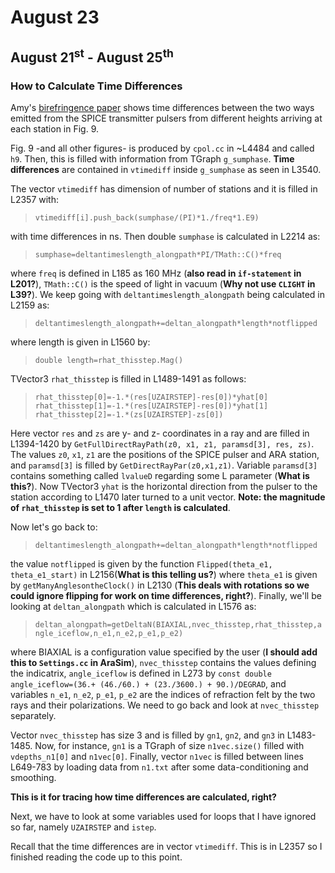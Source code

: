 # August 23

## August 21<sup>st</sup> - August 25<sup>th</sup>

### How to Calculate Time Differences 

Amy's [birefringence paper](https://arxiv.org/abs/2110.09015) shows time differences between the two ways emitted from the SPICE transmitter pulsers from different heights arriving at each station in Fig. 9.

Fig. 9 -and all other figures- is produced by `cpol.cc` in ~L4484 and called `h9`. Then, this is filled with information from TGraph `g_sumphase`. **Time differences** are contained in `vtimediff` inside `g_sumphase` as seen in L3540.

The vector `vtimediff` has dimension of number of stations and it is filled in L2357 with:

> `vtimediff[i].push_back(sumphase/(PI)*1./freq*1.E9)`

with time differences in ns. Then double `sumphase` is calculated in L2214 as:

> `sumphase=deltantimeslength_alongpath*PI/TMath::C()*freq`

where `freq` is defined in L185 as 160 MHz (**also read in `if-statement` in L201?**), `TMath::C()` is the speed of light in vacuum (**Why not use `CLIGHT` in L39?**). We keep going with `deltantimeslength_alongpath` being calculated in L2159 as:

> `deltantimeslength_alongpath+=deltan_alongpath*length*notflipped`

where length is given in L1560 by:

> `double length=rhat_thisstep.Mag()`

TVector3 `rhat_thisstep` is filled in L1489-1491 as follows:

> `rhat_thisstep[0]=-1.*(res[UZAIRSTEP]-res[0])*yhat[0]`
        `rhat_thisstep[1]=-1.*(res[UZAIRSTEP]-res[0])*yhat[1]`
        `rhat_thisstep[2]=-1.*(zs[UZAIRSTEP]-zs[0])`

Here vector `res` and `zs` are y- and z- coordinates in a ray and are filled in L1394-1420 by `GetFullDirectRayPath(z0, x1, z1, paramsd[3], res, zs)`. The values `z0`, `x1`, `z1` are the positions of the SPICE pulser and ARA station, and `paramsd[3]` is filled by `GetDirectRayPar(z0,x1,z1)`. Variable `paramsd[3]` contains something called `lvalueD` regarding some L parameter (**What is this?**). Now TVector3 `yhat` is the horizontal direction from the pulser to the station according to L1470 later turned to a unit vector. **Note: the magnitude of `rhat_thisstep` is set to 1 after `length` is calculated**.

Now let's go back to:

> `deltantimeslength_alongpath+=deltan_alongpath*length*notflipped`

the value `notflipped` is given by the function `Flipped(theta_e1, theta_e1_start)` in L2156(**What is this telling us?**) where `theta_e1` is given by `getManyAnglesontheClock()` in L2130 (**This deals with rotations so we could ignore flipping for work on time differences, right?**). Finally, we'll be looking at `deltan_alongpath` which is calculated in L1576 as:

> `deltan_alongpath=getDeltaN(BIAXIAL,nvec_thisstep,rhat_thisstep,angle_iceflow,n_e1,n_e2,p_e1,p_e2)`

where BIAXIAL is a configuration value specified by the user (**I should add this to `Settings.cc` in AraSim**), `nvec_thisstep` contains the values defining the indicatrix, `angle_iceflow` is defined in L273 by `const double angle_iceflow=(36.+ (46./60.) + (23./3600.) + 90.)/DEGRAD`, and variables `n_e1`, `n_e2`, `p_e1`, `p_e2` are the indices of refraction felt by the two rays and their polarizations. We need to go back and look at `nvec_thisstep` separately.

Vector `nvec_thisstep` has size 3 and is filled by `gn1`, `gn2`, and `gn3` in L1483-1485. Now, for instance, `gn1` is a TGraph of size `n1vec.size()` filled with `vdepths_n1[0]` and `n1vec[0]`. Finally, vector `n1vec` is filled between lines L649-783 by loading data from `n1.txt` after some data-conditioning and smoothing.

**This is it for tracing how time differences are calculated, right?**

Next, we have to look at some variables used for loops that I have ignored so far, namely `UZAIRSTEP` and `istep`.

Recall that the time differences are in vector `vtimediff`. This is in L2357 so I finished reading the code up to this point.
